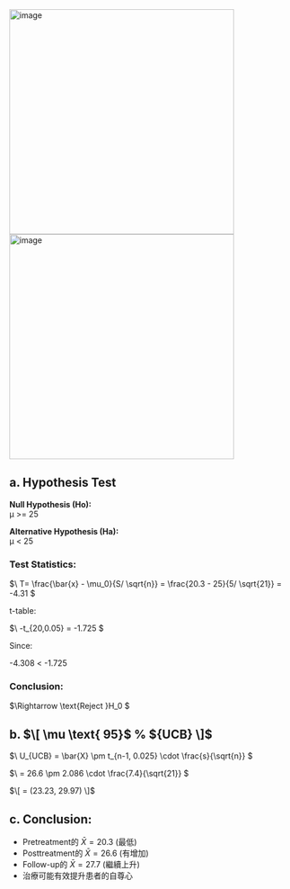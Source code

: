 <img width="400" alt="image" src="https://github.com/user-attachments/assets/4758607b-21c7-4e90-9abc-ffd5bf710fa3" />
<img width="400" alt="image" src="https://github.com/user-attachments/assets/b5df7860-cc1e-4410-89e4-ff1b59b99cf2" />  

## a. Hypothesis Test 
**Null Hypothesis (Ho):**   
μ >= 25  

**Alternative Hypothesis (Ha):**  
μ < 25  

### Test Statistics:
$\ T= \frac{\bar{x} - \mu_0}{S/ \sqrt{n}} = \frac{20.3 - 25}{5/ \sqrt{21}} = -4.31 \$

t-table:  

$\ -t_{20,0.05} = -1.725 \$

Since:  

-4.308 < -1.725

### Conclusion:
$\\Rightarrow \text{Reject }H_0 \$
##  

## b. $\[ \mu \text{ 95}$ \%  ${UCB} \]$

$\ U_{UCB} = \bar{X} \pm t_{n-1, 0.025} \cdot \frac{s}{\sqrt{n}} \$

$\ = 26.6 \pm 2.086 \cdot \frac{7.4}{\sqrt{21}} \$

$\[ = (23.23, 29.97) \]$  
##  

## c. Conclusion:
- Pretreatment的 $\bar{X} = 20.3$ (最低)
- Posttreatment的 $\bar{X} = 26.6$ (有增加)
- Follow-up的 $\bar{X} = 27.7$ (繼續上升)
- 治療可能有效提升患者的自尊心
